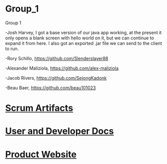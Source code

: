 # Group_1
Group 1

-Josh Harvey, I got a base version of our java app working, at the present it only opens a blank screen with hello world on it, but we can continue to expand it from here. I also got an exported .jar file we can send to the client to run. 

-Rory Schillo, https://github.com/Slenderslayer88

-Alexander Maliziola, https://github.com/alex-maliziola

-Jacob Rivers, https://github.com/SejongKadonk

-Beau Baer, https://github.com/beau101023

# [Scrum Artifacts](https://docs.google.com/spreadsheets/d/1Oyx7-2_0yhPrCHu9osiuxcJzwANCnDAiDX2WRpGd_wk/edit?usp=sharing)
# [User and Developer Docs](https://docs.google.com/document/d/1NFg2_1X0lsAy_qRDhNyk6lcxtxBhPvKlntXFOtWWhFw/edit?usp=sharing)
# [Product Website](https://423s24.github.io/Group_1/)
